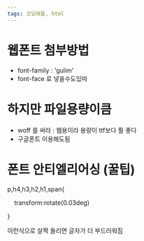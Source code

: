 ```yaml
---
tags: 코딩애플, html
---
```

# 웹폰트 첨부방법

- font-family : 'gulim'
- font-face 로 넣을수도있따
# 하지만 파일용량이큼

- woff 를 써라 : 웹용이라 용량이 ttf보다 훨 좋다
- 구글폰트 이용해도됨


# 폰트 안티엘리어싱 (꿀팁)

p,h4,h3,h2,h1,span{

    transform:rotate(0.03deg)

}

이런식으로 살짝 돌리면 글자가 더 부드러워짐

